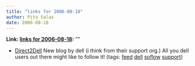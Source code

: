 ```yaml
---
title: "links for 2006-08-18"
author: Pito Salas
date: 2006-08-18
---
```


**Link: [links for 2006-08-18](None):** ""

  * [Direct2Dell](<http://www.direct2dell.com/one2one/rss.aspx>) New blog by dell (i think from their support org.) All you dell users out there might like to follow it! (tags: [feed](<http://del.icio.us/pitosalas/feed>) [dell](<http://del.icio.us/pitosalas/dell>) [soflow](<http://del.icio.us/pitosalas/soflow>) [support](<http://del.icio.us/pitosalas/support>))
>>


